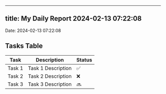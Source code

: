 
---
title: My Daily Report 2024-02-13 07:22:08
---

Date: 2024-02-13 07:22:08

## Tasks Table

| Task | Description | Status |
|------|-------------|--------|
| Task 1 | Task 1 Description | ✅ |
| Task 2 | Task 2 Description | ❌ |
| Task 3 | Task 3 Description | 🔜 |
